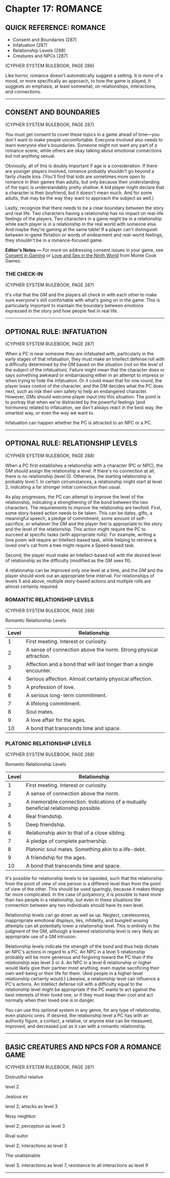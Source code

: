 # Chapter 17: ROMANCE

## QUICK REFERENCE: ROMANCE

- Consent and Boundaries (287)
- Infatuation (287)
- Relationship Levels (288)
- Creatures and NPCs (287)

(CYPHER SYSTEM RULEBOOK, PAGE 286)

Like horror, romance doesn't automatically suggest a setting. It is more of a mood, or more specifically an approach, to how the game is played. It suggests an emphasis, at least somewhat, on relationships, interactions, and connections.

---

## CONSENT AND BOUNDARIES

(CYPHER SYSTEM RULEBOOK, PAGE 287)

You must get consent to cover these topics in a game ahead of time—you don't want to make people uncomfortable. Everyone involved also needs to learn everyone else's boundaries. Someone might not want any part of a romance scene, while others are okay talking about emotional connections but not anything sexual.

Obviously, all of this is doubly important if age is a consideration. If there are younger players involved, romance probably shouldn't go beyond a fairly chaste kiss. (You'll find that kids are sometimes more open to romance in their games than adults, but only because their understanding of the topic is understandably pretty shallow. A kid player might declare that a character is their boyfriend, but it doesn't mean much. And for some adults, that may be the way they want to approach the subject as well.)

Lastly, recognize that there needs to be a clear boundary between the story and real life. Two characters having a relationship has no impact on real-life feelings of the players. Two characters in a game might be in a relationship while each player is in a relationship in the real world with someone else. And maybe they're gaming at the same table! If a player can't distinguish between in-game flirtation or words of endearment and real-world feelings, they shouldn't be in a romance-focused game.

**Editor's Notes —** For more on addressing consent issues in your game, see [Consent in Gaming](https://www.montecookgames.com/store/product/consent-in-gaming/) or [Love and Sex in the Ninth World](https://www.montecookgames.com/store/product/love-and-sex-in-the-ninth-world/) from Monte Cook Games.

### THE CHECK-IN

(CYPHER SYSTEM RULEBOOK, PAGE 287)

It's vital that the GM and the players all check in with each other to make sure everyone's still comfortable with what's going on in the game. This is particularly important to maintain the boundary between emotions expressed in the story and how people feel in real life.

---

## OPTIONAL RULE: INFATUATION

(CYPHER SYSTEM RULEBOOK, PAGE 287)

When a PC is near someone they are infatuated with, particularly in the early stages of that infatuation, they must make an Intellect defense roll with a difficulty determined by the GM based on the situation (not on the level of the subject of the infatuation). Failure might mean that the character does or says something awkward or embarrassing either in an attempt to impress or when trying to hide the infatuation. Or it could mean that for one round, the player loses control of the character, and the GM decides what the PC does next, such as risk their own safety to help an endangered character. However, GMs should welcome player input into this situation. The point is to portray that when we're distracted by the powerful feelings (and hormones) related to infatuation, we don't always react in the best way, the smartest way, or even the way we want to.

Infatuation can happen whether the PC is attracted to an NPC or a PC.

---

## OPTIONAL RULE: RELATIONSHIP LEVELS

(CYPHER SYSTEM RULEBOOK, PAGE 288)

When a PC first establishes a relationship with a character (PC or NPC), the GM should assign the relationship a level. If there's no connection at all, there is no relationship (level 0). Otherwise, the starting relationship is probably level 1. In certain circumstances, a relationship might start at level 2, indicating a far stronger initial connection than usual.

As play progresses, the PC can attempt to improve the level of the relationship, indicating a strengthening of the bond between the two characters. The requirements to improve the relationship are twofold. First, some story-based action needs to be taken. This can be dates, gifts, a meaningful speech, a pledge of commitment, some amount of self-sacrifice, or whatever the GM and the player feel is appropriate to the story and the level of the relationship. This action might require the PC to succeed at specific tasks (with appropriate rolls). For example, writing a love poem will require an Intellect-based task, while helping to retrieve a loved one's cat from a tree might require a Speed-based task.

Second, the player must make an Intellect-based roll with the desired level of relationship as the difficulty (modified as the GM sees fit).

A relationship can be improved only one level at a time, and the GM and the player should work out an appropriate time interval. For relationships of levels 5 and above, multiple story-based actions and multiple rolls are almost certainly required.

### ROMANTIC RELATIONSHIP LEVELS

(CYPHER SYSTEM RULEBOOK, PAGE 288)

Romantic Relationship Levels

|Level|Relationship|
|---|---|
|1|First meeting. Interest or curiosity.|
|2|A sense of connection above the norm. Strong physical attraction.|
|3|Affection and a bond that will last longer than a single encounter.|
|4|Serious affection. Almost certainly physical affection.|
|5|A profession of love.|
|6|A serious long-term commitment.|
|7|A lifelong commitment.|
|8|Soul mates.|
|9|A love affair for the ages.|
|10|A bond that transcends time and space.|

### PLATONIC RELATIONSHIP LEVELS

(CYPHER SYSTEM RULEBOOK, PAGE 288)

Romantic Relationship Levels

|Level|Relationship|
|---|---|
|1|First meeting. Interest or curiosity.|
|2|A sense of connection above the norm.|
|3|A memorable connection. Indications of a mutually beneficial relationship possible.|
|4|Real friendship.|
|5|Deep friendship.|
|6|Relationship akin to that of a close sibling.|
|7|A pledge of complete partnership.|
|8|Platonic soul mates. Something akin to a life-debt.|
|9|A friendship for the ages.|
|10|A bond that transcends time and space.|

It's possible for relationship levels to be lopsided, such that the relationship from the point of view of one person is a different level than from the point of view of the other. This should be used sparingly, because it makes things far more complicated. In the case of polyamory, it is possible to have more than two people in a relationship, but even in these situations the connection between any two individuals should have its own level.

Relationship levels can go down as well as up. Neglect, carelessness, inappropriate emotional displays, lies, infidelity, and bungled wooing attempts can all potentially lower a relationship level. This is entirely in the judgment of the GM, although a lowered relationship level is very likely an appropriate use of a GM intrusion.

Relationship levels indicate the strength of the bond and thus help dictate an NPC's actions in regard to a PC. An NPC in a level 5 relationship probably will be more generous and forgiving toward the PC than if the relationship was level 3 or 4. An NPC in a level 6 relationship or higher would likely give their partner most anything, even maybe sacrificing their own well-being or their life for them. (And people in a higher-level relationship certainly would.) Likewise, a relationship level can influence a PC's actions. An Intellect defense roll with a difficulty equal to the relationship level might be appropriate if the PC wants to act against the best interests of their loved one, or if they must keep their cool and act normally when their loved one is in danger.

You can use this optional system in any genre, for any type of relationship, even platonic ones. If desired, the relationship level a PC has with an authority figure, a contact, a relative, or anyone else can be measured, improved, and decreased just as it can with a romantic relationship.

---

## BASIC CREATURES AND NPCS FOR A ROMANCE GAME

(CYPHER SYSTEM RULEBOOK, PAGE 287)

Distrustful relative

 

level 2

Jealous ex

 

level 2; attacks as level 3

Nosy neighbor

 

level 2; perception as level 3

Rival suitor

 

level 2; interactions as level 3

The unattainable

 

level 3; interactions as level 7, resistance to all interactions as level 9

---